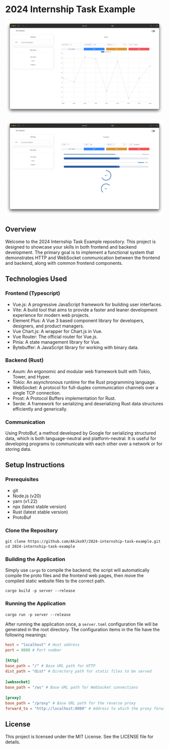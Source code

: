 # 2024 Internship Task Example

![screenshot1](./screenshots/screenshot1.png)

![screenshot2](./screenshots/screenshot2.png)

## Overview

Welcome to the 2024 Internship Task Example repository. This project is designed to showcase your skills in both frontend and backend development. The primary goal is to implement a functional system that demonstrates HTTP and WebSocket communication between the frontend and backend, along with common frontend components.

## Technologies Used

### Frontend (Typescript)

* Vue.js: A progressive JavaScript framework for building user interfaces.
* Vite: A build tool that aims to provide a faster and leaner development experience for modern web projects.
* Element Plus: A Vue 3 based component library for developers, designers, and product managers.
* Vue Chart.js: A wrapper for Chart.js in Vue.
* Vue Router: The official router for Vue.js.
* Pinia: A state management library for Vue.
* Bytebuffer: A JavaScript library for working with binary data.

### Backend (Rust)

* Axum: An ergonomic and modular web framework built with Tokio, Tower, and Hyper.
* Tokio: An asynchronous runtime for the Rust programming language.
* WebSocket: A protocol for full-duplex communication channels over a single TCP connection.
* Prost: A Protocol Buffers implementation for Rust.
* Serde: A framework for serializing and deserializing Rust data structures efficiently and generically.

### Communication

Using ProtoBuf, a method developed by Google for serializing structured data, which is both language-neutral and platform-neutral. It is useful for developing programs to communicate with each other over a network or for storing data.

## Setup Instructions

### Prerequisites

* git
* Node.js (v20)
* yarn (v1.22)
* npx (latest stable version)
* Rust (latest stable version)
* ProtoBuf

### Clone the Repository

```shell
git clone https://github.com/Akiko97/2024-internship-task-example.git
cd 2024-internship-task-example
```

### Building the Application

Simply use `cargo` to compile the backend; the script will automatically compile the proto files and the frontend web pages, then move the compiled static website files to the correct path.

```shell
cargo build -p server --release
```

### Running the Application

```shell
cargo run -p server --release
```

After running the application once, a `server.toml` configuration file will be generated in the root directory. The configuration items in the file have the following meanings:

```toml
host = "localhost" # Host address
port = 8080 # Port number

[http]
base_path = "/" # Base URL path for HTTP
dist_path = "dist" # Directory path for static files to be served

[websocket]
base_path = "/ws" # Base URL path for WebSocket connections

[proxy]
base_path = "/proxy" # Base URL path for the reverse proxy
forward_to = "http://localhost:8080" # Address to which the proxy forwards requests
```

## License

This project is licensed under the MIT License. See the LICENSE file for details.
